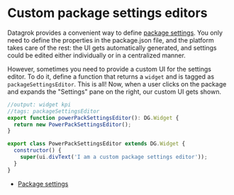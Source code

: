 <!-- TITLE: Custom package settings editors -->

# Custom package settings editors

Datagrok provides a convenient way to define [package settings](../develop.md#package-settings).
You only need to define the properties in the package.json file, and the platform takes care 
of the rest: the UI gets automatically generated, and settings could be edited either individually
or in a centralized manner.

However, sometimes you need to provide a custom UI for the settings editor. To do it,
define a function that returns a `widget` and is tagged as `packageSettingsEditor`. This is all!
Now, when a user clicks on the package and expands the "Settings" pane on the right, our
custom UI gets shown.

```javascript
//output: widget kpi
//tags: packageSettingsEditor
export function powerPackSettingsEditor(): DG.Widget {
  return new PowerPackSettingsEditor();
}

export class PowerPackSettingsEditor extends DG.Widget {
  constructor() {
    super(ui.divText('I am a custom package settings editor'));
  }
}
```

* [Package settings](../develop.md#package-settings)
